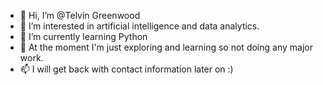 - 👋 Hi, I’m @Telvin Greenwood
- 👀 I’m interested in artificial intelligence and data analytics.
- 🌱 I’m currently learning Python
- 💞️ At the moment I'm just exploring and learning so not doing any major work.
- 📫 I will get back with contact information later on :)

<!---
TelvinGreenwood/TelvinGreenwood is a ✨ special ✨ repository because its `README.md` (this file) appears on your GitHub profile.
You can click the Preview link to take a look at your changes.
--->

